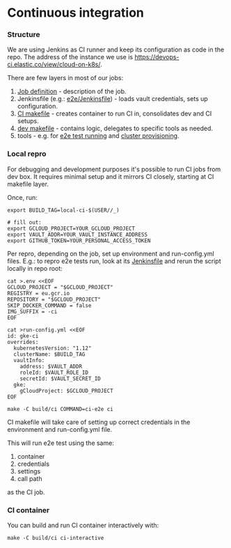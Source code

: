 # Continuous integration

### Structure

We are using Jenkins as CI runner and keep its configuration as code in the repo. The address of the instance we use is https://devops-ci.elastic.co/view/cloud-on-k8s/.

There are few layers in most of our jobs:
 
1. [Job definition](../../.ci/jobs) - description of the job.
2. Jenkinsfile (e.g.: [e2e/Jenkinsfile](e2e/Jenkinsfile)) - loads vault credentials, sets up configuration. 
3. [CI makefile](Makefile) - creates container to run CI in, consolidates dev and CI setups.
4. [dev makefile](../../Makefile) - contains logic, delegates to specific tools as needed.
5. tools - e.g. for [e2e test running](../../test/e2e) and [cluster provisioning](../../hack/deployer).

### Local repro

For debugging and development purposes it's possible to run CI jobs from dev box. It requires minimal setup and it mirrors CI closely, starting at CI makefile layer.

Once, run:
```
export BUILD_TAG=local-ci-$(USER//_)

# fill out:
export GCLOUD_PROJECT=YOUR_GCLOUD_PROJECT
export VAULT_ADDR=YOUR_VAULT_INSTANCE_ADDRESS
export GITHUB_TOKEN=YOUR_PERSONAL_ACCESS_TOKEN
``` 

Per repro, depending on the job, set up environment and run-config.yml files. E.g.: to repro e2e tests run, look at its [Jenkinsfile](e2e/Jenkinsfile) and rerun the script locally in repo root: 
```
cat >.env <<EOF
GCLOUD_PROJECT = "$GCLOUD_PROJECT"
REGISTRY = eu.gcr.io
REPOSITORY = "$GCLOUD_PROJECT"
SKIP_DOCKER_COMMAND = false
IMG_SUFFIX = -ci
EOF

cat >run-config.yml <<EOF
id: gke-ci
overrides:
  kubernetesVersion: "1.12"
  clusterName: $BUILD_TAG
  vaultInfo:
    address: $VAULT_ADDR
    roleId: $VAULT_ROLE_ID
    secretId: $VAULT_SECRET_ID
  gke:
    gCloudProject: $GCLOUD_PROJECT
EOF

make -C build/ci COMMAND=ci-e2e ci
```

CI makefile will take care of setting up correct credentials in the environment and run-config.yml file.

This will run e2e test using the same:
1. container
1. credentials
1. settings
1. call path

as the CI job.

### CI container

You can build and run CI container interactively with:

```
make -C build/ci ci-interactive
```

